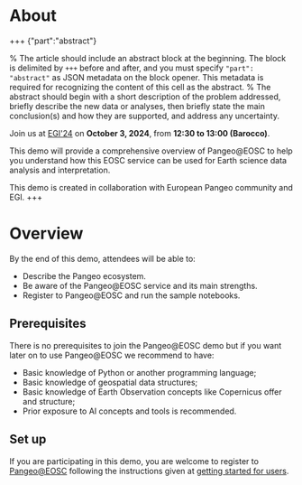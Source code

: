# About  

+++ {"part":"abstract"}

% The article should include an abstract block at the beginning. The block is delimited by `+++` before and after, and you must specify `"part": "abstract"` as JSON metadata on the block opener. This metadata is required for recognizing the content of this cell as the abstract.
% The abstract should begin with a short description of the problem addressed, briefly describe the new data or analyses, then briefly state the main conclusion(s) and how they are supported, and address any uncertainty.

Join us at [EGI'24](https://www.egi.eu/event/egi2024/#programme) on **October 3, 2024**, from **12:30 to 13:00 (Barocco)**.

This demo will provide a comprehensive overview of Pangeo@EOSC to help you understand how this EOSC service can be used for Earth science data analysis and interpretation.

This demo is created in collaboration with European Pangeo community and EGI.
+++


# Overview 

By the end of this demo, attendees will be able to:

- Describe the Pangeo ecosystem.
- Be aware of the Pangeo@EOSC service and its main strengths.
- Register to Pangeo@EOSC and run the sample notebooks.


## Prerequisites

There is no prerequisites to join the Pangeo@EOSC demo but if you want later on to use Pangeo@EOSC we recommend to have:
- Basic knowledge of Python or another programming language;
- Basic knowledge of geospatial data structures;
- Basic knowledge of Earth Observation concepts like Copernicus offer and structure;
- Prior exposure to AI concepts and tools is recommended.

## Set up

If you are participating in this demo, you are welcome to register to [Pangeo@EOSC](https://pangeo-data.github.io/pangeo-eosc/) following the instructions given at [getting started for users](https://pangeo-data.github.io/egi2024-demo/users-getting-started.html).

